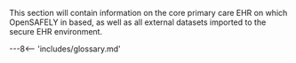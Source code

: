 This section will contain information on the core primary care EHR on which OpenSAFELY in based, as well as all external datasets imported to the secure EHR environment.

---8<-- 'includes/glossary.md'
